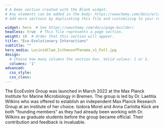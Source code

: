 ```yaml
---
# A Demo section created with the Blank widget.
# Any elements can be added in the body: https://wowchemy.com/docs/writing-markdown-latex/
# Add more sections by duplicating this file and customizing to your requirements.

widget: hero  # See https://wowchemy.com/docs/page-builder/
headless: true  # This file represents a page section.
weight: 10  # Order that this section will appear.
title: "Eco-Evolutionary Interactions"
subtitle: ""
hero_media: LucinidClam_IsthmusofPanama_v1_Full.jpg
design:
  # Choose how many columns the section has. Valid values: 1 or 2.
  columns: '1'
advanced:
  css_style:
  css_class:
---
```


The EcoEvoInt Group was launched in March 2022 at the Max Planck Institute for Marine Microbiology in Bremen. The group is led by Dr. Laetitia Wilkins who was offered to establish an independent Max Planck Research Group at an institute of her choice. Isidora Morel and Anna Carlotta Kück are both "founding members" as they had already been working with Dr. Wilkins as graduate students before the group became official. Their contribution and feedback is invaluable. 
